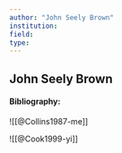 ```yaml
---
author: "John Seely Brown"
institution:
field:
type:
---
```


## John Seely Brown
#### Bibliography:

![[@Collins1987-me]]

![[@Cook1999-yi]]